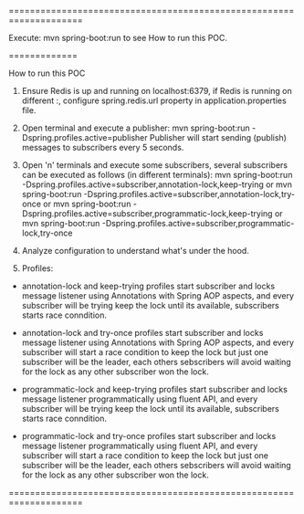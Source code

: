 ====================================================================

Execute: mvn spring-boot:run to see How to run this POC.

=============

How to run this POC

1. Ensure Redis is up and running on localhost:6379, if Redis is running on different <host>:<port>, configure spring.redis.url property in application.properties file.

2. Open terminal and execute a publisher:
mvn spring-boot:run -Dspring.profiles.active=publisher
Publisher will start sending (publish) messages to subscribers every 5 seconds.

3. Open 'n' terminals and execute some subscribers, several subscribers can be executed as follows (in different terminals):
mvn spring-boot:run -Dspring.profiles.active=subscriber,annotation-lock,keep-trying
or
mvn spring-boot:run -Dspring.profiles.active=subscriber,annotation-lock,try-once
or
mvn spring-boot:run -Dspring.profiles.active=subscriber,programmatic-lock,keep-trying
or
mvn spring-boot:run -Dspring.profiles.active=subscriber,programmatic-lock,try-once

4. Analyze configuration to understand what's under the hood.

5. Profiles:
* annotation-lock and keep-trying profiles start subscriber and locks message listener using Annotations with Spring AOP aspects, and every subscriber will be trying keep the lock until its available, subscribers starts race conndition.

* annotation-lock and try-once profiles start subscriber and locks message listener using Annotations with Spring AOP aspects, and every subscriber will start a race condition to keep the lock but just one subscriber will be the leader, each others sebscribers will avoid waiting for the lock as any other subscriber won the lock.

* programmatic-lock and keep-trying profiles start subscriber and locks message listener programmatically using fluent API, and every subscriber will be trying keep the lock until its available, subscribers starts race conndition.

* programmatic-lock and try-once profiles start subscriber and locks message listener programmatically using fluent API, and every subscriber will start a race condition to keep the lock but just one subscriber will be the leader, each others sebscribers will avoid waiting for the lock as any other subscriber won the lock.

====================================================================

